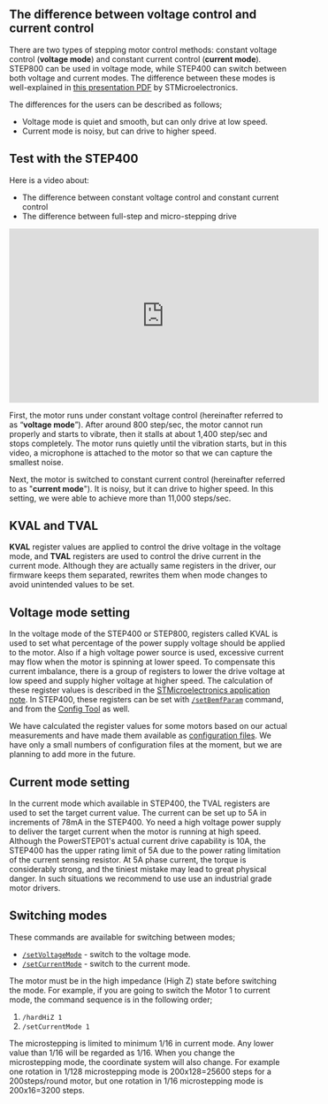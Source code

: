 ## The difference between voltage control and current control
There are two types of stepping motor control methods: constant voltage control (**voltage mode**) and constant current control (**current mode**). STEP800 can be used in voltage mode, while STEP400 can switch between both voltage and current modes. The difference between these modes is well-explained in [this presentation PDF](https://www.st.com/content/dam/AME/2019/developers-conference-2019/presentations/STDevCon19_3.6_Using%20Powerstep01.pdf) by STMicroelectronics.

The differences for the users can be described as follows;

- Voltage mode is quiet and smooth, but can only drive at low speed.
- Current mode is noisy, but can drive to higher speed.

## Test with the STEP400
Here is a video about:
- The difference between constant voltage control and constant current control
- The difference between full-step and micro-stepping drive

<div class="embed-video"><iframe width="560" height="315" src="https://www.youtube.com/embed/ydPHQfc22kQ" frameborder="0" allow="accelerometer; autoplay; clipboard-write; encrypted-media; gyroscope; picture-in-picture" allowfullscreen></iframe></div>

First, the motor runs under constant voltage control (hereinafter referred to as “**voltage mode**”). After around 800 step/sec, the motor cannot run properly and starts to vibrate, then it stalls at about 1,400 step/sec and stops completely. The motor runs quietly until the vibration starts, but in this video, a microphone is attached to the motor so that we can capture the smallest noise.

Next, the motor is switched to constant current control (hereinafter referred to as "**current mode**"). It is noisy, but it can drive to higher speed. In this setting, we were able to achieve more than 11,000 steps/sec.


## KVAL and TVAL
**KVAL** register values are applied to control the drive voltage in the voltage mode, and **TVAL** registers are used to control the drive current in the current mode. Although they are actually same registers in the driver, our firmware keeps them separated, rewrites them when mode changes to avoid unintended values to be set.


## Voltage mode setting
In the voltage mode of the STEP400 or STEP800, registers called KVAL is used to set what percentage of the power supply voltage should be applied to the motor. Also if a high voltage power source is used, excessive current may flow when the motor is spinning at lower speed. To compensate this current imbalance, there is a group of registers to lower the drive voltage at low speed and supply higher voltage at higher speed.
The calculation of these register values is described in the [STMicroelectronics application note](https://www.st.com/resource/en/application_note/dm00061093-voltage-mode-control-operation-and-parameter-optimization-stmicroelectronics.pdf). In STEP400, these registers can be set with [`/setBemfParam`](https://ponoor.com/en/docs/step-series/osc-command-reference/voltage-and-current-mode-settings/#setbemfparam_intmotorid_intint_speed_intst_slp_intfn_slp_acc_intfn_slp_dec) command, and from the [Config Tool](http://ponoor.com/tools/step400-config/) as well.

We have calculated the register values for some motors based on our actual measurements and have made them available as [configuration files](https://ponoor.com/en/docs/step-series/settings/example-parameter-values-for-example-steppers/). We have only a small numbers of configuration files at the moment, but we are planning to add more in the future.

## Current mode setting
In the current mode which available in STEP400, the TVAL registers are used to set the target current value. The current can be set up to 5A in increments of 78mA in the STEP400. Yo need a high voltage power supply to deliver the target current when the motor is running at high speed.
Although the PowerSTEP01's actual current drive capability is 10A, the STEP400 has the upper rating limit of 5A due to the power rating limitation of the current sensing resistor. At 5A phase current, the torque is considerably strong, and the tiniest mistake may lead to great physical danger. In such situations we recommend to use use an industrial grade motor drivers.

## Switching modes
These commands are available for switching between modes;
- [`/setVoltageMode`](https://ponoor.com/en/docs/step-series/osc-command-reference/voltage-and-current-mode-settings/#setvoltagemode_intmotorid) - switch to the voltage mode.
- [`/setCurrentMode`](https://ponoor.com/en/docs/step-series/osc-command-reference/voltage-and-current-mode-settings/#setcurrentmode_intmotorid) - switch to the current mode.

The motor must be in the high impedance (High Z) state before switching the mode. For example, if you are going to switch the Motor 1 to current mode, the command sequence is in the following order;
1. `/hardHiZ 1`
2. `/setCurrentMode 1`

The microstepping is limited to minimum 1/16 in current mode. Any lower value than 1/16 will be regarded as 1/16. When you change the microstepping mode, the coordinate system will also change. For example one rotation in 1/128 microstepping mode is 200x128=25600 steps for a 200steps/round motor, but one rotation in 1/16 microstepping mode is 200x16=3200 steps.  

